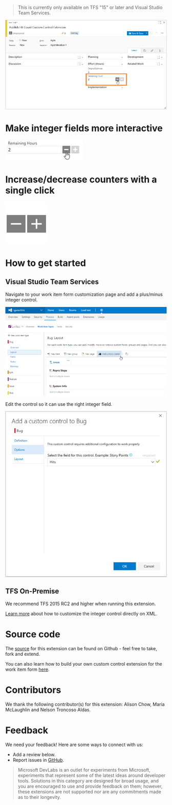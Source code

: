 > This is currently only available on TFS "15" or later and Visual Studio Team Services.

![Work Item Form](img/form.png)

# Make integer fields more interactive

![Hit Count Control](img/hitCountControl.png)

# Increase/decrease counters with a single click

![Control keys](img/logo.png)

# How to get started
## Visual Studio Team Services

Navigate to your work item form customization page and add a plus/minus integer control.

![Layout Customization](img/layoutCustomization.png)

Edit the control so it can use the right integer field.

![Configuration](img/configuration.png)

## TFS On-Premise 

We recommend TFS 2015 RC2 and higher when running this extension.

[Learn more](https://github.com/Microsoft/vsts-extension-integer-control/blob/master/README.md) about how to customize the integer control directly on XML.

# Source code 

The [source](https://github.com/Microsoft/vsts-extension-integer-control) for this extension can be found on Github - feel free to take, fork and extend. 

You can also learn how to build your own custom control extension for the work item form [here](https://www.visualstudio.com/en-us/docs/integrate/extensions/develop/custom-control). 

# Contributors

We thank the following contributor(s) for this extension: Alison Chow, Maria McLaughlin and Nelson Troncoso Aldas. 

# Feedback 

We need your feedback! Here are some ways to connect with us:

* Add a review below.
* Report issues in [GitHub](https://github.com/Microsoft/vsts-extension-integer-control/issues).

> Microsoft DevLabs is an outlet for experiments from Microsoft, experiments that represent some of the latest ideas around developer tools. Solutions in this category are designed for broad usage, and you are encouraged to use and provide feedback on them; however, these extensions are not supported nor are any commitments made as to their longevity.
